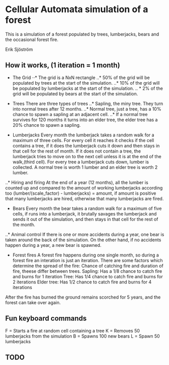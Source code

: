 Cellular Automata simulation of a forest
==========
This is a simulation of a forest populated by trees, lumberjacks, bears and the occasional forest fire. 

Erik Sjöström

How it works, (1 iteration = 1 month)
---------
* The Grid
⋅⋅* The grid is a NxN rectangle
..* 50% of the grid will be populated by trees at the start of the simulation.
..* 10% of the grid will be populated by lumberjacks at the start of the simulation.
.. * 2% of the grid will be populated by bears at the start of the simulation.

* Trees
There are three types of trees
..* Sapling, the miny tree. They turn into normal trees after 12 months.
..* Normal tree, just a tree, has a 10% chance to spawn a sapling at an adjacent cell.
..* If a normal tree survives for 120 months it turns into an elder tree, the elder tree has a 20% chance to spawn a sapling. 

* Lumberjacks
Every month the lumberjack takes a random walk for a maximum of three cells. For every cell it reaches it checks if the cell contains
a tree, if it does the lumberjack cuts it down and then stays in that cell for the rest of month. If it does not contain a tree, the lumberjack
tries to move on to the next cell unless it is at the end of the walk,(third cell). For every tree a lumberjack cuts down, lumber is collected.
A normal tree is worth 1 lumber and an elder tree is worth 2 lumber. 

..* Hiring and firing
At the end of a year (12 months), all the lumber is counted up and compared to the amount of working lumberjacks according too
(lumber/(scale_factor) - lumberjacks) = amount, if amount is positive that many lumberjacks are hired, otherwise that many lumberjacks are fired.

* Bears
Every month the bear takes a random walk for a maximum of five cells, if runs into a lumberjack, it brutally savages the lumberjack and sends it out of
the simulation, and then stays in that cell for the rest of the month.

..* Animal control
If there is one or more accidents during a year, one bear is taken around the back of the simulation. On the other hand,
if no accidents happen during a year, a new bear is spawned. 

* Forest fires
A forest fire happens during one single month, so during a forest fire an interation is just an iteration. 
There are some factors which determine the spread of the fire: Chance of catching fire and duration of fire, theese differ between trees.
Sapling: Has a 1/8 chance to catch fire and burns for 1 iteration
Tree: Has 1/4 chance to catch fire and burns for 2 iterations
Elder tree: Has 1/2 chance to catch fire and burns for 4 iterations

After the fire has burned the ground remains scorched for 5 years, and the forest can take over again. 


Fun keyboard commands
---------
F = Starts a fire at random cell containing a tree
K = Removes 50 lumberjacks from the simulation
B = Spawns 100 new bears
L = Spawn 50 lumberjacks

TODO
---------
